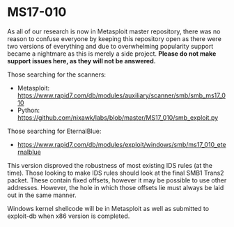 # MS17-010
As all of our research is now in Metasploit master repository, there was no reason to confuse everyone by keeping this repository open as there were two versions of everything and due to overwhelming popularity support became a nightmare as this is merely a side project. **Please do not make support issues here, as they will not be answered.**

Those searching for the scanners:

- Metasploit: https://www.rapid7.com/db/modules/auxiliary/scanner/smb/smb_ms17_010
- Python: https://github.com/nixawk/labs/blob/master/MS17_010/smb_exploit.py

Those searching for EternalBlue:

- https://www.rapid7.com/db/modules/exploit/windows/smb/ms17_010_eternalblue

This version disproved the robustness of most existing IDS rules (at the time). Those looking to make IDS rules should look at the final SMB1 Trans2 packet. These contain fixed offsets, however it may be possible to use other addresses. However, the hole in which those offsets lie must always be laid out in the same manner.

Windows kernel shellcode will be in Metasploit as well as submitted to exploit-db when x86 version is completed.
